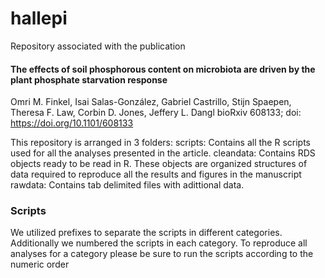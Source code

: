# hallepi
Repository associated with the publication

#### The effects of soil phosphorous content on microbiota are driven by the plant phosphate starvation response
Omri M. Finkel, Isai Salas-González, Gabriel Castrillo, Stijn Spaepen, Theresa F. Law, Corbin D. Jones, Jeffery L. Dangl
bioRxiv 608133; doi: https://doi.org/10.1101/608133

This repository is arranged in 3 folders:
scripts: Contains all the R scripts used for all the analyses presented in the article.
cleandata: Contains RDS objects ready to be read in R. These objects are organized structures of data required to reproduce all the results and figures in the manuscript
rawdata: Contains tab delimited files with adittional data. 

### Scripts
We utilized prefixes to separate the scripts in different categories. Additionally we numbered the scripts in each category. To reproduce all analyses for a category please be sure to run the scripts according to the numeric order




